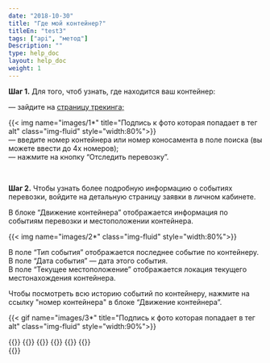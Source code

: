 ```yaml
---
date: "2018-10-30"
title: "Где мой контейнер?"
titleEn: "test3"
tags: ["api", "метод"]
Description: ""
type: help_doc
layout: help_doc
weight: 1
---
```


<b>Шаг 1.</b>
 Для того, чтоб узнать, где находится ваш контейнер:

 — зайдите на  <a href="https://www.fesco.ru/clients/tracking/" target="_blank">страницу трекинга;</a>

{{< img name="images/1*" title="Подпись к фото которая попадает в тег alt" class="img-fluid" style="width:80%">}}
<br/>
— введите номер контейнера или номер коносамента в поле поиска (вы можете ввести до 4х номеров);<br/>
— нажмите на кнопку “Отследить перевозку”.

<br/>

<b>Шаг 2.</b> Чтобы узнать более подробную информацию о событиях перевозки, войдите на детальную страницу заявки в личном кабинете.

В блоке “Движение контейнера” отображается информация по событиям перевозки и местоположении контейнера. 

{{< img name="images/2*" class="img-fluid" style="width:80%">}}

В поле “Тип события” отображается последнее событие по контейнеру. <br/> В поле “Дата события” — дата этого события. <br/>
В поле “Текущее местоположение” отображается локация текущего местонахождения контейнера. <br/>

Чтобы посмотреть всю историю событий по контейнеру, нажмите на ссылку "номер контейнера" в блоке “Движение контейнера”. <br/>

{{< gif name="images/3*" title="Подпись к фото которая попадает в тег alt" class="img-fluid" style="width:90%">}}



{{<seeAlso>}}
    {{<seeAlsoItem link="/tracking/customs_events/" text="Досмотр, взвешивание и МИДК">}}
    {{<seeAlsoItem link="/tracking/customs_documents/" text="Таможенные документы">}}
    {{<seeAlsoItem link="/tracking/custom_declaration/" target="_blank" text="Таможенная декларация">}}
    {{<seeAlsoItem link="/tracking/invoices-and-acts/" text="Счета, акты и коносаменты">}}
    {{<seeAlsoItem link="/tracking/railway_bills/" text="ЖД накладные">}}    
{{</seeAlso>}}
